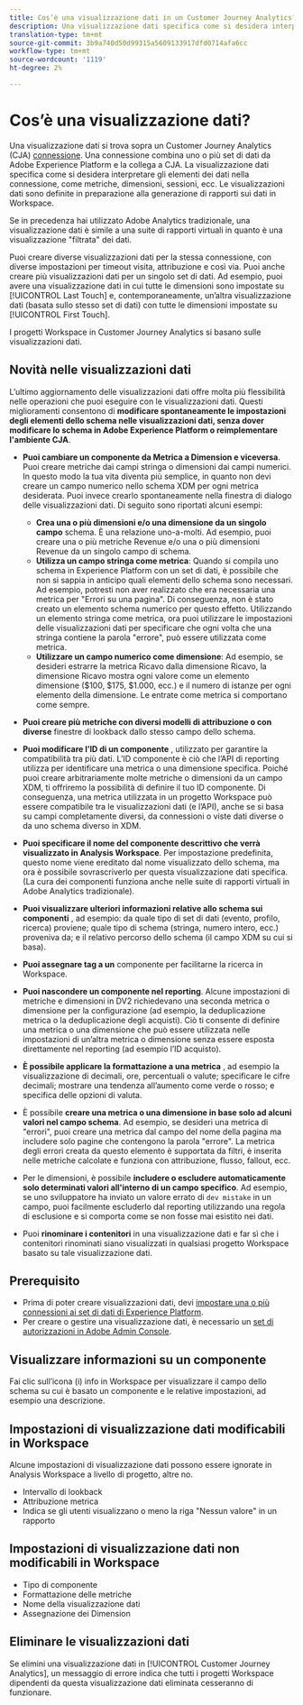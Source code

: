 ```yaml
---
title: Cos’è una visualizzazione dati in un Customer Journey Analytics?
description: Una visualizzazione dati specifica come si desidera interpretare gli elementi dei dati nella connessione CJA, ad esempio metriche, dimensioni, sessioni, ecc.
translation-type: tm+mt
source-git-commit: 3b9a740d50d99315a5609133917dfd0714afa6cc
workflow-type: tm+mt
source-wordcount: '1119'
ht-degree: 2%

---
```



# Cos’è una visualizzazione dati?

Una visualizzazione dati si trova sopra un Customer Journey Analytics (CJA) [connessione](/help/connections/create-connection.md). Una connessione combina uno o più set di dati da Adobe Experience Platform e la collega a CJA. La visualizzazione dati specifica come si desidera interpretare gli elementi dei dati nella connessione, come metriche, dimensioni, sessioni, ecc. Le visualizzazioni dati sono definite in preparazione alla generazione di rapporti sui dati in Workspace.

Se in precedenza hai utilizzato Adobe Analytics tradizionale, una visualizzazione dati è simile a una suite di rapporti virtuali in quanto è una visualizzazione &quot;filtrata&quot; dei dati.

Puoi creare diverse visualizzazioni dati per la stessa connessione, con diverse impostazioni per timeout visita, attribuzione e così via. Puoi anche creare più visualizzazioni dati per un singolo set di dati. Ad esempio, puoi avere una visualizzazione dati in cui tutte le dimensioni sono impostate su [!UICONTROL Last Touch] e, contemporaneamente, un’altra visualizzazione dati (basata sullo stesso set di dati) con tutte le dimensioni impostate su [!UICONTROL First Touch].

I progetti Workspace in Customer Journey Analytics si basano sulle visualizzazioni dati.

## Novità nelle visualizzazioni dati

L’ultimo aggiornamento delle visualizzazioni dati offre molta più flessibilità nelle operazioni che puoi eseguire con le visualizzazioni dati. Questi miglioramenti consentono di **modificare spontaneamente le impostazioni degli elementi dello schema nelle visualizzazioni dati, senza dover modificare lo schema in Adobe Experience Platform o reimplementare l&#39;ambiente CJA**.

* **Puoi cambiare un componente da Metrica a Dimension e viceversa**. Puoi creare metriche dai campi stringa o dimensioni dai campi numerici. In questo modo la tua vita diventa più semplice, in quanto non devi creare un campo numerico nello schema XDM per ogni metrica desiderata. Puoi invece crearlo spontaneamente nella finestra di dialogo delle visualizzazioni dati. Di seguito sono riportati alcuni esempi:
   * **Crea una o più dimensioni e/o una dimensione da un singolo campo** schema. È una relazione uno-a-molti. Ad esempio, puoi creare una o più metriche Revenue e/o una o più dimensioni Revenue da un singolo campo di schema.
   * **Utilizza un campo stringa come metrica**: Quando si compila uno schema in Experience Platform con un set di dati, è possibile che non si sappia in anticipo quali elementi dello schema sono necessari. Ad esempio, potresti non aver realizzato che era necessaria una metrica per &quot;Errori su una pagina&quot;. Di conseguenza, non è stato creato un elemento schema numerico per questo effetto. Utilizzando un elemento stringa come metrica, ora puoi utilizzare le impostazioni delle visualizzazioni dati per specificare che ogni volta che una stringa contiene la parola &quot;errore&quot;, può essere utilizzata come metrica.
   * **Utilizzare un campo numerico come dimensione**: Ad esempio, se desideri estrarre la metrica Ricavo dalla dimensione Ricavo, la dimensione Ricavo mostra ogni valore come un elemento dimensione ($100, $175, $1.000, ecc.) e il numero di istanze per ogni elemento della dimensione. Le entrate come metrica si comportano come sempre.

* **Puoi creare più metriche con diversi modelli di attribuzione o con diverse** finestre di lookback dallo stesso campo dello schema.

* **Puoi modificare l’ID di un componente** , utilizzato per garantire la compatibilità tra più dati. L’ID componente è ciò che l’API di reporting utilizza per identificare una metrica o una dimensione specifica. Poiché puoi creare arbitrariamente molte metriche o dimensioni da un campo XDM, ti offriremo la possibilità di definire il tuo ID componente. Di conseguenza, una metrica utilizzata in un progetto Workspace può essere compatibile tra le visualizzazioni dati (e l’API), anche se si basa su campi completamente diversi, da connessioni o viste dati diverse o da uno schema diverso in XDM.

* **Puoi specificare il nome del componente descrittivo che verrà visualizzato in Analysis Workspace**. Per impostazione predefinita, questo nome viene ereditato dal nome visualizzato dello schema, ma ora è possibile sovrascriverlo per questa visualizzazione dati specifica. (La cura dei componenti funziona anche nelle suite di rapporti virtuali in Adobe Analytics tradizionale).

* **Puoi visualizzare ulteriori informazioni relative allo schema sui componenti** , ad esempio: da quale tipo di set di dati (evento, profilo, ricerca) proviene; quale tipo di schema (stringa, numero intero, ecc.) proveniva da; e il relativo percorso dello schema (il campo XDM su cui si basa).

* **Puoi assegnare tag a un** componente per facilitarne la ricerca in Workspace.

* **Puoi nascondere un componente nel reporting**. Alcune impostazioni di metriche e dimensioni in DV2 richiedevano una seconda metrica o dimensione per la configurazione (ad esempio, la deduplicazione metrica o la deduplicazione degli acquisti). Ciò ti consente di definire una metrica o una dimensione che può essere utilizzata nelle impostazioni di un’altra metrica o dimensione senza essere esposta direttamente nel reporting (ad esempio l’ID acquisto).

* **È possibile applicare la formattazione a una metrica** , ad esempio la visualizzazione di decimali, ore, percentuali o valute; specificare le cifre decimali; mostrare una tendenza all’aumento come verde o rosso; e specifica delle opzioni di valuta.

* È possibile **creare una metrica o una dimensione in base solo ad alcuni valori nel campo schema**. Ad esempio, se desideri una metrica di &quot;errori&quot;, puoi creare una metrica dal campo del nome della pagina ma includere solo pagine che contengono la parola &quot;errore&quot;. La metrica degli errori creata da questo elemento è supportata da filtri, è inserita nelle metriche calcolate e funziona con attribuzione, flusso, fallout, ecc.

* Per le dimensioni, è possibile **includere o escludere automaticamente solo determinati valori all&#39;interno di un campo specifico**. Ad esempio, se uno sviluppatore ha inviato un valore errato di `dev mistake` in un campo, puoi facilmente escluderlo dal reporting utilizzando una regola di esclusione e si comporta come se non fosse mai esistito nei dati.

* Puoi **rinominare i contenitori** in una visualizzazione dati e far sì che i contenitori rinominati siano visualizzati in qualsiasi progetto Workspace basato su tale visualizzazione dati.

## Prerequisito

* Prima di poter creare visualizzazioni dati, devi [impostare una o più connessioni ai set di dati di Experience Platform](/help/connections/create-connection.md).
* Per creare o gestire una visualizzazione dati, è necessario un [set di autorizzazioni in Adobe Admin Console](https://experienceleague.adobe.com/docs/analytics-platform/using/cja-overview/cja-overview.html?lang=en#admin-access-permissions).

## Visualizzare informazioni su un componente

Fai clic sull’icona (i) info in Workspace per visualizzare il campo dello schema su cui è basato un componente e le relative impostazioni, ad esempio una descrizione.

## Impostazioni di visualizzazione dati modificabili in Workspace

Alcune impostazioni di visualizzazione dati possono essere ignorate in Analysis Workspace a livello di progetto, altre no.

* Intervallo di lookback
* Attribuzione metrica
* Indica se gli utenti visualizzano o meno la riga &quot;Nessun valore&quot; in un rapporto

## Impostazioni di visualizzazione dati non modificabili in Workspace

* Tipo di componente
* Formattazione delle metriche
* Nome della visualizzazione dati
* Assegnazione dei Dimension

## Eliminare le visualizzazioni dati

Se elimini una visualizzazione dati in [!UICONTROL Customer Journey Analytics], un messaggio di errore indica che tutti i progetti Workspace dipendenti da questa visualizzazione dati eliminata cesseranno di funzionare.
